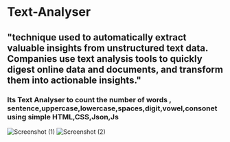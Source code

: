 # Text-Analyser
<h2>"technique used to automatically extract valuable insights from unstructured text data. Companies use text analysis tools to quickly digest online data and documents, and transform them into actionable insights."</h2>


<h3>Its Text Analyser   to count the number of words , sentence,uppercase,lowercase,spaces,digit,vowel,consonet
using simple HTML,CSS,Json,Js</h3>

![Screenshot (1)](https://user-images.githubusercontent.com/76102425/150664060-c4967f8a-2e39-4609-95e1-6cb6b21fb1e6.png)
![Screenshot (2)](https://user-images.githubusercontent.com/76102425/150664064-e4a8afb5-e56b-4e61-8542-8f15e5fa15a4.png)
